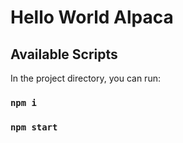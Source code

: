 # Hello World Alpaca

## Available Scripts

In the project directory, you can run:

### `npm i`

### `npm start`